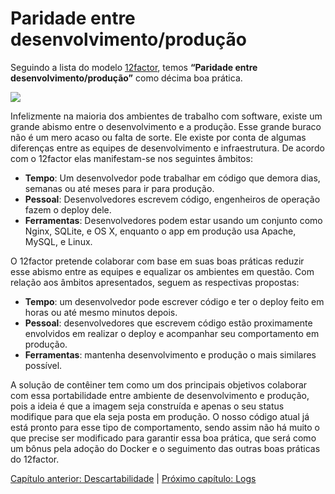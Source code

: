 # Paridade entre desenvolvimento/produção

Seguindo a lista do modelo [12factor](http://12factor.net/pt_br), temos **“Paridade entre desenvolvimento/produção”** como décima boa prática.

![](images/paridade1.png)

Infelizmente na maioria dos ambientes de trabalho com software, existe um grande abismo entre o desenvolvimento e a produção. Esse grande buraco não é um mero acaso ou falta de sorte. Ele existe por conta de algumas diferenças entre as equipes de desenvolvimento e infraestrutura. De acordo com o 12factor elas manifestam-se nos seguintes âmbitos:

 * **Tempo**: Um desenvolvedor pode trabalhar em código que demora dias, semanas ou até meses para ir para produção.
 * **Pessoal**: Desenvolvedores escrevem código, engenheiros de operação fazem o deploy dele.
 * **Ferramentas**: Desenvolvedores podem estar usando um conjunto como Nginx, SQLite, e OS X, enquanto o app em produção usa Apache, MySQL, e Linux.

O 12factor pretende colaborar com base em suas boas práticas reduzir esse abismo entre as equipes e equalizar os ambientes em questão. Com relação aos âmbitos apresentados, seguem as respectivas propostas:

 * **Tempo**: um desenvolvedor pode escrever código e ter o deploy feito em horas ou até mesmo minutos depois.
 * **Pessoal**: desenvolvedores que escrevem código estão proximamente envolvidos em realizar o deploy e acompanhar seu comportamento em produção.
 * **Ferramentas**: mantenha desenvolvimento e produção o mais similares possível.

A solução de contêiner tem como um dos principais objetivos colaborar com essa portabilidade entre ambiente de desenvolvimento e produção, pois a ideia é que a imagem seja construída e apenas o seu status modifique para que ela seja posta em produção. O nosso código atual já está pronto para esse tipo de comportamento, sendo assim não há muito o que precise ser modificado para garantir essa boa prática, que será como um bônus pela adoção do Docker e o seguimento das outras boas práticas do 12factor.

[Capítulo anterior: Descartabilidade](descartabilidade.md) | [Próximo capítulo: Logs](logs.md)